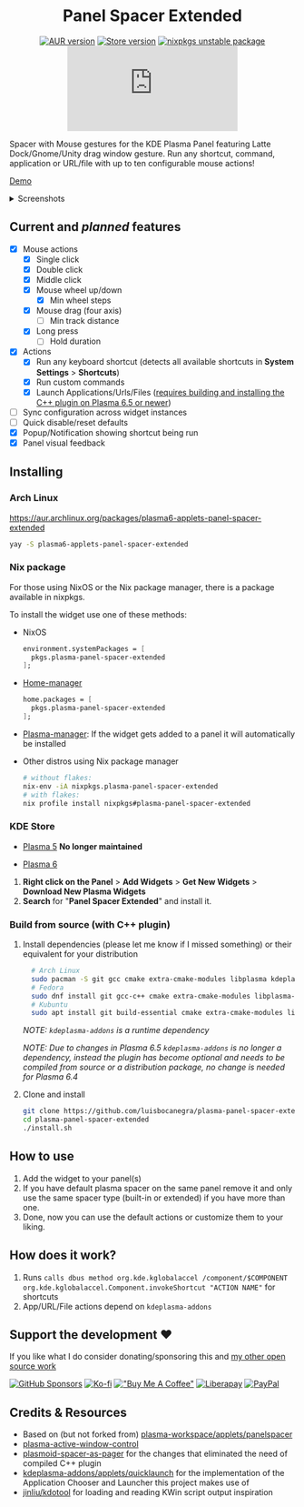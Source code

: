 <div align="center">

# Panel Spacer Extended

[![AUR version](https://img.shields.io/aur/version/plasma6-applets-panel-spacer-extended?logo=archlinux&labelColor=2d333b&color=1f425f)](https://aur.archlinux.org/packages/plasma6-applets-panel-spacer-extended)
[![Store version](https://img.shields.io/badge/dynamic/xml?url=https%3A%2F%2Fapi.opendesktop.org%2Focs%2Fv1%2Fcontent%2Fdata%2F2128047&query=%2Focs%2Fdata%2Fcontent%2Fversion%2Ftext()&color=1f425f&labelColor=2d333b&logo=kde&label=KDE%20Store)](https://store.kde.org/p/2128047)
[![nixpkgs unstable package](https://repology.org/badge/version-for-repo/nix_unstable/plasma-panel-spacer-extended.svg?header=nixpkgs%20unstable)](https://repology.org/project/plasma-panel-spacer-extended/versions)
[![Matrix](https://img.shields.io/matrix/kde-plasma-panel-spacer-extended%3Amatrix.org?logo=matrix&label=Matrix&labelColor=black)](https://matrix.to/#/#kde-plasma-panel-spacer-extended:matrix.org)

</div>

Spacer with Mouse gestures for the KDE Plasma Panel featuring Latte Dock/Gnome/Unity drag window gesture. Run any shortcut, command, application or URL/file with up to ten configurable mouse actions!

[Demo](https://github.com/luisbocanegra/plasma-panel-spacer-extended/assets/15076387/13aad327-9b03-49a1-bb16-6b035dad8a9e)

<details>
    <summary>Screenshots</summary>
<img src="https://github.com/luisbocanegra/plasma-panel-spacer-extended/assets/15076387/3767c2b8-cf27-4034-a08a-a994fb68f2c3" alt="widget actions config">
</details>

## Current and *planned* features

* [X] Mouse actions
  * [x] Single click
  * [x] Double click
  * [x] Middle click
  * [x] Mouse wheel up/down
    * [x] Min wheel steps
  * [x] Mouse drag (four axis)
    * [ ] Min track distance
  * [x] Long press
    * [ ] Hold duration
* [x] Actions
  * [x] Run any keyboard shortcut (detects all available shortcuts in **System Settings** > **Shortcuts**)
  * [x] Run custom commands
  * [x] Launch Applications/Urls/Files ([requires building and installing the C++ plugin on Plasma 6.5 or newer](#build-from-source-with-c-plugin))
* [ ] Sync configuration across widget instances
* [ ] Quick disable/reset defaults
* [x] Popup/Notification showing shortcut being run
* [x] Panel visual feedback

## Installing

### Arch Linux

<https://aur.archlinux.org/packages/plasma6-applets-panel-spacer-extended>

```sh
yay -S plasma6-applets-panel-spacer-extended
```

### Nix package

For those using NixOS or the Nix package manager, there is a package available in nixpkgs.

To install the widget use one of these methods:

* NixOS

  ```nix
  environment.systemPackages = [
    pkgs.plasma-panel-spacer-extended
  ];
  ```

* [Home-manager](https://github.com/nix-community/home-manager)

  ```nix
  home.packages = [
    pkgs.plasma-panel-spacer-extended
  ];
  ```

* [Plasma-manager](https://github.com/nix-community/plasma-manager): If the widget gets added to a panel it will automatically be installed

* Other distros using Nix package manager

  ```sh
  # without flakes:
  nix-env -iA nixpkgs.plasma-panel-spacer-extended
  # with flakes:
  nix profile install nixpkgs#plasma-panel-spacer-extended
  ```

### KDE Store

* [Plasma 5](https://store.kde.org/p/2064339) **No longer maintained**

* [Plasma 6](https://store.kde.org/p/2128047)

1. **Right click on the Panel** > **Add Widgets** > **Get New Widgets** > **Download New Plasma Widgets**
2. **Search** for "**Panel Spacer Extended**" and install it.

### Build from source (with C++ plugin)

1. Install dependencies (please let me know if I missed something) or their equivalent for your distribution

    ```sh
      # Arch Linux
      sudo pacman -S git gcc cmake extra-cmake-modules libplasma kdeplasma-addons
      # Fedora
      sudo dnf install git gcc-c++ cmake extra-cmake-modules libplasma-devel kdeplasma-addons
      # Kubuntu
      sudo apt install git build-essential cmake extra-cmake-modules libplasma-dev kdeplasma-addons
    ```

    *NOTE: `kdeplasma-addons` is a runtime dependency*

    *NOTE: Due to changes in Plasma 6.5 `kdeplasma-addons` is no longer a dependency, instead the plugin has become optional and needs to be compiled from source or a distribution package, no change is needed for Plasma 6.4*

2. Clone and install

    ```sh
    git clone https://github.com/luisbocanegra/plasma-panel-spacer-extended
    cd plasma-panel-spacer-extended
    ./install.sh
    ```

## How to use

1. Add the widget to your panel(s)
2. If you have default plasma spacer on the same panel remove it and only use the same spacer type (built-in or extended) if you have more than one.
3. Done, now you can use the default actions or customize them to your liking.

## How does it work?

1. Runs `calls dbus method org.kde.kglobalaccel /component/$COMPONENT org.kde.kglobalaccel.Component.invokeShortcut "ACTION NAME"` for shortcuts
2. App/URL/File actions depend on `kdeplasma-addons`

## Support the development ❤️

If you like what I do consider donating/sponsoring this and [my other open source work](https://github.com/luisbocanegra?tab=repositories&q=&type=source)

[![GitHub Sponsors](https://img.shields.io/badge/GitHub_Sponsors-supporter?logo=githubsponsors&color=%2329313C)](https://github.com/sponsors/luisbocanegra) [![Ko-fi](https://img.shields.io/badge/Ko--fi-supporter?logo=ko-fi&logoColor=%23ffffff&color=%23467BEB)](https://ko-fi.com/luisbocanegra) [!["Buy Me A Coffee"](https://img.shields.io/badge/Buy%20Me%20a%20Coffe-supporter?logo=buymeacoffee&logoColor=%23282828&color=%23FF803F)](https://www.buymeacoffee.com/luisbocanegra) [![Liberapay](https://img.shields.io/badge/Liberapay-supporter?logo=liberapay&logoColor=%23282828&color=%23F6C814)](https://liberapay.com/luisbocanegra/) [![PayPal](https://img.shields.io/badge/PayPal-supporter?logo=paypal&logoColor=%23ffffff&color=%23003087)](https://www.paypal.com/donate/?hosted_button_id=Y5TMH3Z4YZRDA)

## Credits & Resources

* Based on (but not forked from) [plasma-workspace/applets/panelspacer](https://invent.kde.org/plasma/plasma-workspace/-/tree/master/applets/panelspacer)
* [plasma-active-window-control](https://invent.kde.org/plasma/plasma-active-window-control)
* [plasmoid-spacer-as-pager](https://github.com/eatsu/plasmoid-spacer-as-pager) for the changes that eliminated the need of compiled C++ plugin
* [kdeplasma-addons/applets/quicklaunch](https://invent.kde.org/plasma/kdeplasma-addons/-/tree/master/applets/quicklaunch) for the implementation of the Application Chooser and Launcher this project makes use of
* [jinliu/kdotool](https://github.com/jinliu/kdotool) for loading and reading KWin script output inspiration
